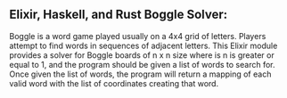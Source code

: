 Elixir, Haskell, and Rust Boggle Solver:
-----------------------------------------
Boggle is a word game played usually on a 4x4 grid of letters. Players attempt to find words in sequences of adjacent letters. This Elixir module provides a solver for Boggle boards of n x n size where is n is greater or equal to 1, and the program should be given a list of words to search for. Once given the list of words, the program will return a mapping of each valid word with the list of coordinates creating that word. 
